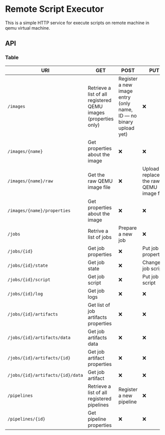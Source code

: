 # Remote Script Executor
This is a simple HTTP service for execute scripts on remote machine in qemu virtual machine.
## API
### Table
| URI | GET | POST | PUT | PATCH | DELETE |
| --- | --- | --- | --- | --- | --- |
| `/images` | Retrieve a list of all registered QEMU images (properties only) | Register a new image entry (only name, ID — no binary upload yet) | ❌| ❌| ❌|
| `/images/{name}` | Get properties about the image | ❌ | ❌ | ❌ | Delete the image |
| `/images/{name}/raw` | Get the raw QEMU image file | ❌ | Upload or replace the raw QEMU image file | ❌ | ❌ |
| `/images/{name}/properties` | Get properties about the image | ❌| ❌| Partially update image properties | ❌|
| `/jobs` | Retrive a list of jobs | Prepare a new job | ❌| ❌| ❌|
| `/jobs/{id}` | Get job properties | ❌| Put job properties | ❌| ❌|
| `/jobs/{id}/state` | Get job state | ❌| Change job script | ❌| ❌|
| `/jobs/{id}/script` | Get job script | ❌| Put job script | ❌| ❌|
| `/jobs/{id}/log` | Get job logs | ❌| ❌ | ❌| ❌|
| `/jobs/{id}/artifacts` | Get list of job artifacts properties | ❌| ❌ | ❌| Delete job artifacts |
| `/jobs/{id}/artifacts/data` | Get job artifacts data | ❌| ❌ | ❌| ❌|
| `/jobs/{id}/artifacts/{id}` | Get job artifact properties | ❌| ❌ | ❌| Delete job artifact |
| `/jobs/{id}/artifacts/{id}/data` | Get job artifact | ❌| ❌ | ❌| ❌|
| `/pipelines` | Retrieve a list of all registered pipelines | Register a new pipeline | ❌| ❌| ❌|
| `/pipelines/{id}` | Get pipeline properties | ❌| ❌| ❌| ❌|
